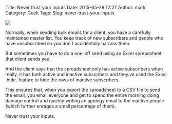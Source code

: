 Title: Never trust your inputs
Date: 2015-05-28 12:27
Author: mark
Category: Geek
Tags: 
Slug: never-trust-your-inputs

<a href="https://xkcd.com/327"><img src="https://d262ilb51hltx0.cloudfront.net/max/800/1*P4nj9fJjSeJ9-c0rwSZqlg.png" /></a>

Normally, when sending bulk emails for a client, you have a carefully maintained master list. You keep track of new subscribers and people who have unsubscribed so you don.t accidentally harrass them.

But sometimes you have to do a one-off send using an Excel spreadsheet that client sends you.

And the client says that the spreadsheet only has active subscribers when really, it has both active and inactive subscribers and they.ve used the Excel .hide. feature to hide the rows of inactive subscribers.

This ensures that, when you export the spreadsheet to a CSV file to send the email, you email everyone and get to spend the entire morning doing damage control and quickly writing an apology email to the inactive people (which further enrages a small percentage of them).

Never trust your inputs.
